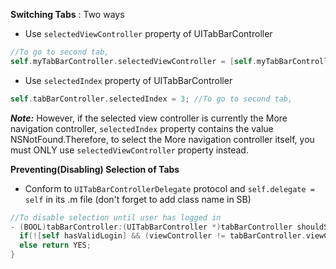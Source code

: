 
__Switching Tabs__ : Two ways</br>
* Use `selectedViewController` property of UITabBarController <br/>
```objective-c
//To go to second tab,
self.myTabBarController.selectedViewController = [self.myTabBarController.viewControllers objectAtIndex:3];
```
* Use `selectedIndex` property of UITabBarController <br/>
```objective-c
self.tabBarController.selectedIndex = 3; //To go to second tab,
```
**_Note:_** However, if the selected view controller is currently the More navigation controller, `selectedIndex` property contains the value NSNotFound.Therefore, to select the More navigation controller itself, you must ONLY use `selectedViewController` property instead. </br>


__Preventing(Disabling) Selection of Tabs__ 
* Conform to `UITabBarControllerDelegate` protocol and `self.delegate = self` in its .m file (don't forget to add class name in SB) <br/>
```objective-c
//To disable selection until user has logged in
- (BOOL)tabBarController:(UITabBarController *)tabBarController shouldSelectViewController:(UIViewController *)viewController {
  if(![self hasValidLogin] && (viewController != tabBarController.viewControllers[0])) return NO;
  else return YES;
}
```





































